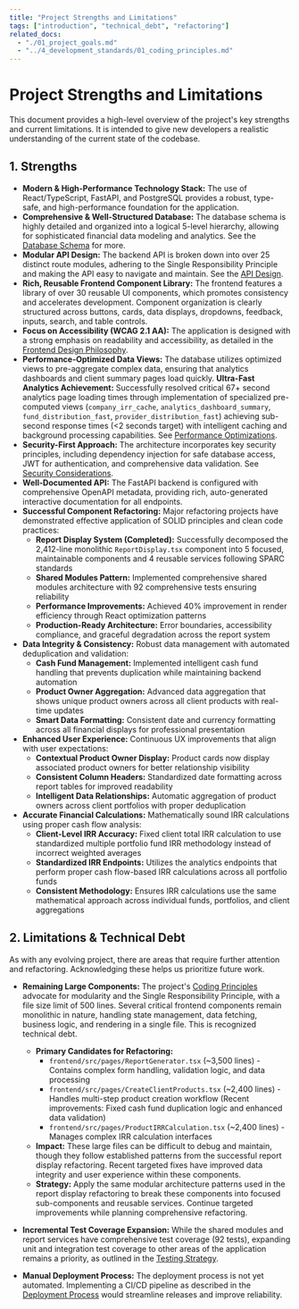 ```yaml
---
title: "Project Strengths and Limitations"
tags: ["introduction", "technical_debt", "refactoring"]
related_docs:
  - "./01_project_goals.md"
  - "../4_development_standards/01_coding_principles.md"
---
```

# Project Strengths and Limitations

This document provides a high-level overview of the project's key strengths and current limitations. It is intended to give new developers a realistic understanding of the current state of the codebase.

## 1. Strengths

- **Modern & High-Performance Technology Stack:** The use of React/TypeScript, FastAPI, and PostgreSQL provides a robust, type-safe, and high-performance foundation for the application.
- **Comprehensive & Well-Structured Database:** The database schema is highly detailed and organized into a logical 5-level hierarchy, allowing for sophisticated financial data modeling and analytics. See the [Database Schema](../3_architecture/03_database_schema.md) for more.
- **Modular API Design:** The backend API is broken down into over 25 distinct route modules, adhering to the Single Responsibility Principle and making the API easy to navigate and maintain. See the [API Design](../3_architecture/04_api_design.md).
- **Rich, Reusable Frontend Component Library:** The frontend features a library of over 30 reusable UI components, which promotes consistency and accelerates development. Component organization is clearly structured across buttons, cards, data displays, dropdowns, feedback, inputs, search, and table controls.
- **Focus on Accessibility (WCAG 2.1 AA):** The application is designed with a strong emphasis on readability and accessibility, as detailed in the [Frontend Design Philosophy](../5_frontend_guide/01_design_philosophy.md).
- **Performance-Optimized Data Views:** The database utilizes optimized views to pre-aggregate complex data, ensuring that analytics dashboards and client summary pages load quickly. **Ultra-Fast Analytics Achievement:** Successfully resolved critical 67+ second analytics page loading times through implementation of specialized pre-computed views (`company_irr_cache`, `analytics_dashboard_summary`, `fund_distribution_fast`, `provider_distribution_fast`) achieving sub-second response times (<2 seconds target) with intelligent caching and background processing capabilities. See [Performance Optimizations](../6_advanced/02_performance_optimizations.md).
- **Security-First Approach:** The architecture incorporates key security principles, including dependency injection for safe database access, JWT for authentication, and comprehensive data validation. See [Security Considerations](../6_advanced/01_security_considerations.md).
- **Well-Documented API:** The FastAPI backend is configured with comprehensive OpenAPI metadata, providing rich, auto-generated interactive documentation for all endpoints.
- **Successful Component Refactoring:** Major refactoring projects have demonstrated effective application of SOLID principles and clean code practices:
  - **Report Display System (Completed):** Successfully decomposed the 2,412-line monolithic `ReportDisplay.tsx` component into 5 focused, maintainable components and 4 reusable services following SPARC standards
  - **Shared Modules Pattern:** Implemented comprehensive shared modules architecture with 92 comprehensive tests ensuring reliability
  - **Performance Improvements:** Achieved 40% improvement in render efficiency through React optimization patterns
  - **Production-Ready Architecture:** Error boundaries, accessibility compliance, and graceful degradation across the report system
- **Data Integrity & Consistency:** Robust data management with automated deduplication and validation:
  - **Cash Fund Management:** Implemented intelligent cash fund handling that prevents duplication while maintaining backend automation
  - **Product Owner Aggregation:** Advanced data aggregation that shows unique product owners across all client products with real-time updates
  - **Smart Data Formatting:** Consistent date and currency formatting across all financial displays for professional presentation
- **Enhanced User Experience:** Continuous UX improvements that align with user expectations:
  - **Contextual Product Owner Display:** Product cards now display associated product owners for better relationship visibility
  - **Consistent Column Headers:** Standardized date formatting across report tables for improved readability
  - **Intelligent Data Relationships:** Automatic aggregation of product owners across client portfolios with proper deduplication
- **Accurate Financial Calculations:** Mathematically sound IRR calculations using proper cash flow analysis:
  - **Client-Level IRR Accuracy:** Fixed client total IRR calculation to use standardized multiple portfolio fund IRR methodology instead of incorrect weighted averages
  - **Standardized IRR Endpoints:** Utilizes the analytics endpoints that perform proper cash flow-based IRR calculations across all portfolio funds
  - **Consistent Methodology:** Ensures IRR calculations use the same mathematical approach across individual funds, portfolios, and client aggregations

## 2. Limitations & Technical Debt

As with any evolving project, there are areas that require further attention and refactoring. Acknowledging these helps us prioritize future work.

- **Remaining Large Components:** The project's [Coding Principles](../4_development_standards/01_coding_principles.md) advocate for modularity and the Single Responsibility Principle, with a file size limit of 500 lines. Several critical frontend components remain monolithic in nature, handling state management, data fetching, business logic, and rendering in a single file. This is recognized technical debt.
  - **Primary Candidates for Refactoring:**
    - `frontend/src/pages/ReportGenerator.tsx` (~3,500 lines) - Contains complex form handling, validation logic, and data processing
    - `frontend/src/pages/CreateClientProducts.tsx` (~2,400 lines) - Handles multi-step product creation workflow (Recent improvements: Fixed cash fund duplication logic and enhanced data validation)
    - `frontend/src/pages/ProductIRRCalculation.tsx` (~2,400 lines) - Manages complex IRR calculation interfaces
  - **Impact:** These large files can be difficult to debug and maintain, though they follow established patterns from the successful report display refactoring. Recent targeted fixes have improved data integrity and user experience within these components.
  - **Strategy:** Apply the same modular architecture patterns used in the report display refactoring to break these components into focused sub-components and reusable services. Continue targeted improvements while planning comprehensive refactoring.

- **Incremental Test Coverage Expansion:** While the shared modules and report services have comprehensive test coverage (92 tests), expanding unit and integration test coverage to other areas of the application remains a priority, as outlined in the [Testing Strategy](../4_development_standards/03_testing_strategy.md).
- **Manual Deployment Process:** The deployment process is not yet automated. Implementing a CI/CD pipeline as described in the [Deployment Process](../6_advanced/03_deployment_process.md) would streamline releases and improve reliability. 